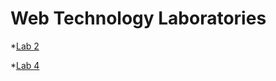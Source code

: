 Web Technology Laboratories
===========================

*[Lab 2](https://github.com/maslovmichail20/Web-Tech-Labs/tree/master/Lab2)

*[Lab 4](https://github.com/maslovmichail20/Web-Tech-Labs/tree/master/Lab4)

